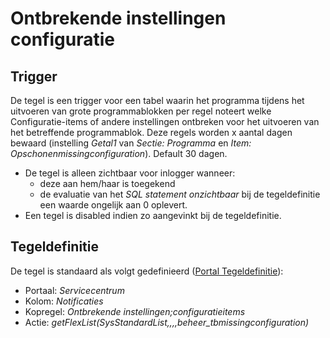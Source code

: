 # Ontbrekende instellingen configuratie

## Trigger

De tegel is een trigger voor een tabel waarin het programma tijdens het uitvoeren van grote programmablokken per regel noteert welke Configuratie-items of andere instellingen ontbreken voor het uitvoeren van het betreffende programmablok. Deze regels worden x aantal dagen bewaard (instelling _Getal1_ van _Sectie: Programma_ en _Item: Opschonenmissingconfiguration_). Default 30 dagen.

- De tegel is alleen zichtbaar voor inlogger wanneer:
  - deze aan hem/haar is toegekend
  - de evaluatie van het _SQL statement onzichtbaar_ bij de tegeldefinitie een waarde ongelijk aan 0 oplevert.
- Een tegel is disabled indien zo aangevinkt bij de tegeldefinitie.

## Tegeldefinitie

De tegel is standaard als volgt gedefinieerd ([Portal Tegeldefinitie](/instellen_inrichten/portaldefinitie/portal_tegel.md)):

- Portaal: _Servicecentrum_
- Kolom: _Notificaties_
- Kopregel: _Ontbrekende instellingen;configuratieitems_
- Actie: _getFlexList(SysStandardList,,,,beheer_tbmissingconfiguration)_
